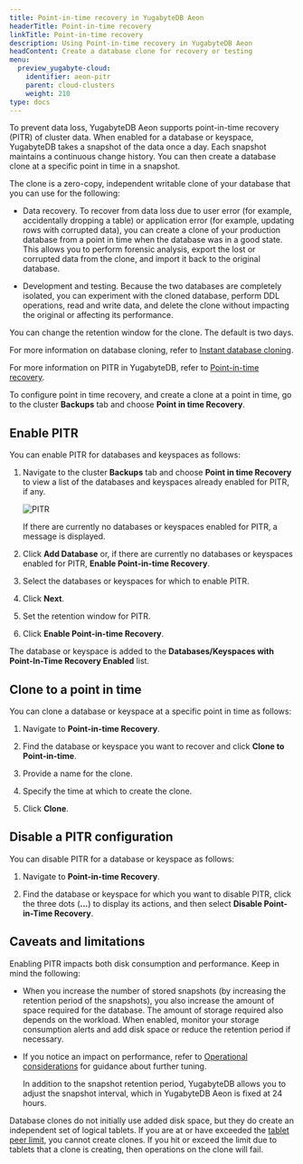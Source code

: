 ```yaml
---
title: Point-in-time recovery in YugabyteDB Aeon
headerTitle: Point-in-time recovery
linkTitle: Point-in-time recovery
description: Using Point-in-time recovery in YugabyteDB Aeon
headContent: Create a database clone for recovery or testing
menu:
  preview_yugabyte-cloud:
    identifier: aeon-pitr
    parent: cloud-clusters
    weight: 210
type: docs
---
```


To prevent data loss, YugabyteDB Aeon supports point-in-time recovery (PITR) of cluster data. When enabled for a database or keyspace, YugabyteDB takes a snapshot of the data once a day. Each snapshot maintains a continuous change history. You can then create a database clone at a specific point in time in a snapshot.

The clone is a zero-copy, independent writable clone of your database that you can use for the following:

- Data recovery. To recover from data loss due to user error (for example, accidentally dropping a table) or application error (for example, updating rows with corrupted data), you can create a clone of your production database from a point in time when the database was in a good state. This allows you to perform forensic analysis, export the lost or corrupted data from the clone, and import it back to the original database.

- Development and testing. Because the two databases are completely isolated, you can experiment with the cloned database, perform DDL operations, read and write data, and delete the clone without impacting the original or affecting its performance.

You can change the retention window for the clone. The default is two days.

For more information on database cloning, refer to [Instant database cloning](../../../manage/backup-restore/instant-db-cloning/).

For more information on PITR in YugabyteDB, refer to [Point-in-time recovery](../../../manage/backup-restore/point-in-time-recovery/).

To configure point in time recovery, and create a clone at a point in time, go to the cluster **Backups** tab and choose **Point in time Recovery**.

## Enable PITR

You can enable PITR for databases and keyspaces as follows:

1. Navigate to the cluster **Backups** tab and choose **Point in time Recovery** to view a list of the databases and keyspaces already enabled for PITR, if any.

   ![PITR](/images/yb-cloud/managed-pitr.png)

   If there are currently no databases or keyspaces enabled for PITR, a message is displayed.

1. Click **Add Database** or, if there are currently no databases or keyspaces enabled for PITR, **Enable Point-in-time Recovery**.

1. Select the databases or keyspaces for which to enable PITR.

1. Click **Next**.

1. Set the retention window for PITR.

1. Click **Enable Point-in-time Recovery**.

The database or keyspace is added to the **Databases/Keyspaces with Point-In-Time Recovery Enabled** list.

## Clone to a point in time

You can clone a database or keyspace at a specific point in time as follows:

1. Navigate to **Point-in-time Recovery**.

1. Find the database or keyspace you want to recover and click **Clone to Point-in-time**.

1. Provide a name for the clone.

1. Specify the time at which to create the clone.

1. Click **Clone**.

## Disable a PITR configuration

You can disable PITR for a database or keyspace as follows:

1. Navigate to **Point-in-time Recovery**.

1. Find the database or keyspace for which you want to disable PITR, click the three dots (**...**) to display its actions, and then select **Disable Point-in-Time Recovery**.

## Caveats and limitations

Enabling PITR impacts both disk consumption and performance. Keep in mind the following:

- When you increase the number of stored snapshots (by increasing the retention period of the snapshots), you also increase the amount of space required for the database. The amount of storage required also depends on the workload. When enabled, monitor your storage consumption alerts and add disk space or reduce the retention period if necessary.
- If you notice an impact on performance, refer to [Operational considerations](../../../manage/backup-restore/point-in-time-recovery/#operational-considerations) for guidance about further tuning.

    In addition to the snapshot retention period, YugabyteDB allows you to adjust the snapshot interval, which in YugabyteDB Aeon is fixed at 24 hours.

Database clones do not initially use added disk space, but they do create an independent set of logical tablets. If you are at or have exceeded the [tablet peer limit](../../cloud-monitor/cloud-alerts/#fix-tablet-peer-alerts), you cannot create clones. If you hit or exceed the limit due to tablets that a clone is creating, then operations on the clone will fail.
